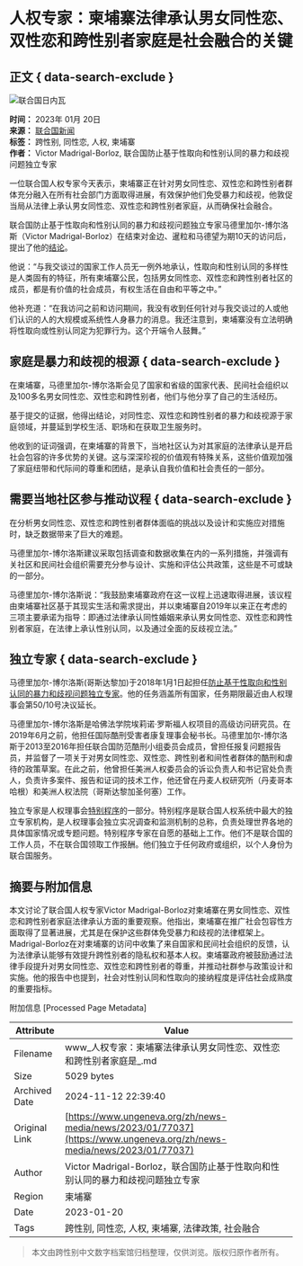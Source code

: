 # 人权专家：柬埔寨法律承认男女同性恋、双性恋和跨性别者家庭是社会融合的关键

## 正文 { data-search-exclude }


![联合国日内瓦](https://www.un.org/sites/default/files/styles/un_section_hero/theme/un_geneva_theme/images/banner.jpg?itok=30aauOz7)

**时间：** 2023年 01月 20日  
**来源：** [联合国新闻](https://news.un.org/feed/view/zh/story/2023/01/1114352)  
**标签：** 跨性别, 同性恋, 人权, 柬埔寨  
**作者：** Victor Madrigal-Borloz, 联合国防止基于性取向和性别认同的暴力和歧视问题独立专家  

一位联合国人权专家今天表示，柬埔寨正在针对男女同性恋、双性恋和跨性别者群体充分融入在所有社会部门方面取得进展，有效保护他们免受暴力和歧视，他敦促当局从法律上承认男女同性恋、双性恋和跨性别者家庭，从而确保社会融合。

联合国防止基于性取向和性别认同的暴力和歧视问题独立专家马德里加尔-博尔洛斯（Victor Madrigal-Borloz）在结束对金边、暹粒和马德望为期10天的访问后，提出了他的[结论](https://www.ohchr.org/sites/default/files/documents/issues/sexualorientation/cfi-visitcambodia/2023-01-19/Cambodia-End-of-mission-statement_IE-SOGI-20Jan2023-EN.docx)。

他说：“与我交谈过的国家工作人员无一例外地承认，性取向和性别认同的多样性是人类固有的特征，所有柬埔寨公民，包括男女同性恋、双性恋和跨性别者社区的成员，都是有价值的社会成员，有权生活在自由和平等之中。”

他补充道：“在我访问之前和访问期间，我没有收到任何针对与我交谈过的人或他们认识的人的大规模或系统性人身暴力的消息。我还注意到，柬埔寨没有立法明确将性取向或性别认同定为犯罪行为。这个开端令人鼓舞。”

## 家庭是暴力和歧视的根源 { data-search-exclude }

在柬埔寨，马德里加尔-博尔洛斯会见了国家和省级的国家代表、民间社会组织以及100多名男女同性恋、双性恋和跨性别者，他们与他分享了自己的生活经历。

基于提交的证据，他得出结论，对同性恋、双性恋和跨性别者的暴力和歧视源于家庭领域，并蔓延到学校生活、职场和在获取卫生服务时。

他收到的证词强调，在柬埔寨的背景下，当地社区认为对其家庭的法律承认是开启社会包容的许多优势的关键。这与深深珍视的价值观有特殊关系，这些价值观加强了家庭纽带和代际间的尊重和团结，是承认自我价值和社会责任的一部分。

## 需要当地社区参与推动议程 { data-search-exclude }

在分析男女同性恋、双性恋和跨性别者群体面临的挑战以及设计和实施应对措施时，缺乏数据带来了巨大的难题。

马德里加尔-博尔洛斯建议采取包括调查和数据收集在内的一系列措施，并强调有关社区和民间社会组织需要充分参与设计、实施和评估公共政策，这些是不可或缺的一部分。

马德里加尔-博尔洛斯说：“我鼓励柬埔寨政府在这一议程上迅速取得进展，该议程由柬埔寨社区基于其现实生活和需求提出，并以柬埔寨自2019年以来正在考虑的三项主要承诺为指导：即通过法律承认同性婚姻来承认男女同性恋、双性恋和跨性别者家庭，在法律上承认性别认同，以及通过全面的反歧视立法。”

## 独立专家 { data-search-exclude }

马德里加尔-博尔洛斯(哥斯达黎加)于2018年1月1日起担任[防止基于性取向和性别认同的暴力和歧视问题独立专家](https://www.ohchr.org/zh/special-procedures/ie-sexual-orientation-and-gender-identity)。他的任务涵盖所有国家，任务期限最近由人权理事会第50/10号决议延长。

马德里加尔-博尔洛斯是哈佛法学院埃莉诺·罗斯福人权项目的高级访问研究员。在2019年6月之前，他担任国际酷刑受害者康复理事会秘书长。马德里加尔-博尔洛斯于2013至2016年担任联合国防范酷刑小组委员会成员，曾担任报复问题报告员，并监督了一项关于对男女同性恋、双性恋、跨性别者和间性者群体的酷刑和虐待的政策草案。在此之前，他曾担任美洲人权委员会的诉讼负责人和书记官处负责人，负责许多案件、报告和证词的技术工作，他还曾在丹麦人权研究所（丹麦哥本哈根）和美洲人权法院（哥斯达黎加圣何塞）工作。

独立专家是人权理事会[特别程序](https://www.ohchr.org/zh/special-procedures-human-rights-council)的一部分。特别程序是联合国人权系统中最大的独立专家机构，是人权理事会独立实况调查和监测机制的总称，负责处理世界各地的具体国家情况或专题问题。特别程序专家在自愿的基础上工作。他们不是联合国的工作人员，不在联合国领取工作报酬。他们独立于任何政府或组织，以个人身份为联合国服务。

## 摘要与附加信息

<!-- tcd_abstract -->
本文讨论了联合国人权专家Victor Madrigal-Borloz对柬埔寨在男女同性恋、双性恋和跨性别者家庭法律承认方面的重要观察。他指出，柬埔寨在推广社会包容性方面取得了显著进展，尤其是在保护这些群体免受暴力和歧视的法律框架上。Madrigal-Borloz在对柬埔寨的访问中收集了来自国家和民间社会组织的反馈，认为法律承认能够有效提升跨性别者的隐私权和基本人权。柬埔寨政府被鼓励通过法律手段提升对男女同性恋、双性恋和跨性别者的尊重，并推动社群参与政策设计和实施。他的报告中也提到，社会对性别认同和性取向的接纳程度是评估社会成熟度的重要指标。
<!-- tcd_abstract_end -->

附加信息 [Processed Page Metadata]

| Attribute       | Value                                  |
|-----------------|----------------------------------------|
| Filename        | www_人权专家：柬埔寨法律承认男女同性恋、双性恋和跨性别者家庭是_.md                             |
| Size            | 5029 bytes                           |
| Archived Date   | 2024-11-12 22:39:40                             |
| Original Link   | [https://www.ungeneva.org/zh/news-media/news/2023/01/77037](https://www.ungeneva.org/zh/news-media/news/2023/01/77037)                       |
| Author          | Victor Madrigal-Borloz，联合国防止基于性取向和性别认同的暴力和歧视问题独立专家                               |
| Region          | 柬埔寨                               |
| Date            | 2023-01-20                                 |
| Tags            | 跨性别, 同性恋, 人权, 柬埔寨, 法律政策, 社会融合                                 |
>
> 本文由跨性别中文数字档案馆归档整理，仅供浏览。版权归原作者所有。
>
